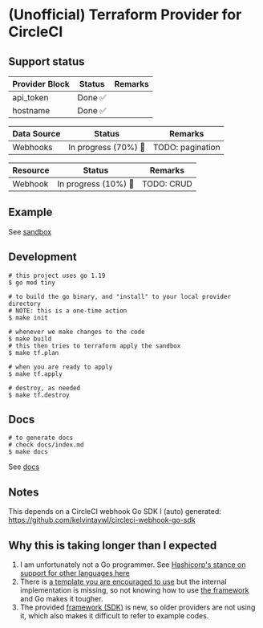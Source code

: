 # (Unofficial) Terraform Provider for CircleCI

## Support status

| Provider Block | Status | Remarks |
| --- | --- | --- |
| api_token | Done :white_check_mark: | |
| hostname | Done :white_check_mark: | |

| Data Source | Status | Remarks |
| --- | --- | --- |
| Webhooks | In progress (70%) :construction_worker: | TODO: pagination |

| Resource | Status | Remarks |
| --- | --- | --- |
| Webhook | In progress (10%) :construction_worker: | TODO: CRUD |

## Example

See [sandbox](sandbox/main.tf)

## Development

```console
# this project uses go 1.19
$ go mod tiny

# to build the go binary, and "install" to your local provider directory
# NOTE: this is a one-time action
$ make init

# whenever we make changes to the code
$ make build
# this then tries to terraform apply the sandbox
$ make tf.plan

# when you are ready to apply
$ make tf.apply

# destroy, as needed
$ make tf.destroy
```

## Docs

```console
# to generate docs
# check docs/index.md
$ make docs
```

See [docs](docs/index.md)


## Notes

This depends on a CircleCI webhook Go SDK I (auto) generated:
https://github.com/kelvintaywl/circleci-webhook-go-sdk


## Why this is taking longer than I expected

1. I am unfortunately not a Go programmer. See [Hashicorp's stance on support for other languages here](https://developer.hashicorp.com/terraform/plugin/sdkv2/best-practices/other-languages)
2. There is [a template you are encouraged to use](https://github.com/hashicorp/terraform-provider-scaffolding-framework) but the internal implementation is missing, so not knowing how to use [the framework](https://github.com/hashicorp/terraform-plugin-framework) and Go makes it tougher.
3. The provided [framework (SDK)](https://github.com/hashicorp/terraform-plugin-framework) is new, so older providers are not using it, which also makes it difficult to refer to example codes.

